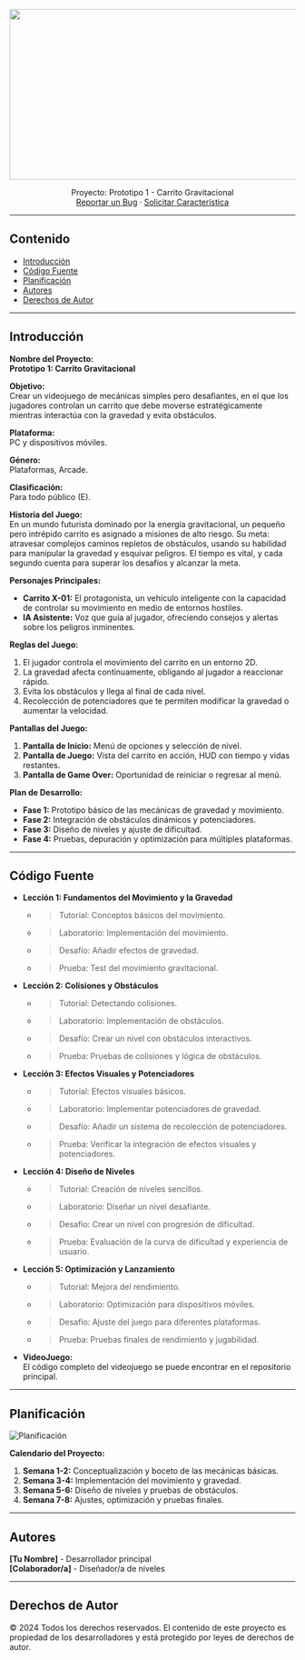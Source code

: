 
<p align="center">
    <img src="https://user-images.githubusercontent.com/8560750/195950148-0c0df38e-5f96-45ae-87c3-6922738c612d.jpg" alt="Logo" width=1200 height=300>

  <p align="center">
    Proyecto: Prototipo 1 - Carrito Gravitacional
    <br>
    <a href="https://reponame/issues/new?template=bug.md">Reportar un Bug</a>
    ·
    <a href="https://reponame/issues/new?template=feature.md&labels=feature">Solicitar Característica</a>
  </p>
</p>

---

## Contenido

- [Introducción](#introducción)
- [Código Fuente](#código-fuente)
- [Planificación](#planificación)
- [Autores](#autores)
- [Derechos de Autor](#derechos-de-autor)

---

## Introducción

**Nombre del Proyecto:**  
**Prototipo 1: Carrito Gravitacional**

**Objetivo:**  
Crear un videojuego de mecánicas simples pero desafiantes, en el que los jugadores controlan un carrito que debe moverse estratégicamente mientras interactúa con la gravedad y evita obstáculos.

**Plataforma:**  
PC y dispositivos móviles.

**Género:**  
Plataformas, Arcade.

**Clasificación:**  
Para todo público (E).

**Historia del Juego:**  
En un mundo futurista dominado por la energía gravitacional, un pequeño pero intrépido carrito es asignado a misiones de alto riesgo. Su meta: atravesar complejos caminos repletos de obstáculos, usando su habilidad para manipular la gravedad y esquivar peligros. El tiempo es vital, y cada segundo cuenta para superar los desafíos y alcanzar la meta.

**Personajes Principales:**  
- **Carrito X-01:** El protagonista, un vehículo inteligente con la capacidad de controlar su movimiento en medio de entornos hostiles.
- **IA Asistente:** Voz que guía al jugador, ofreciendo consejos y alertas sobre los peligros inminentes.

**Reglas del Juego:**  
1. El jugador controla el movimiento del carrito en un entorno 2D.
2. La gravedad afecta continuamente, obligando al jugador a reaccionar rápido.
3. Evita los obstáculos y llega al final de cada nivel.
4. Recolección de potenciadores que te permiten modificar la gravedad o aumentar la velocidad.

**Pantallas del Juego:**
1. **Pantalla de Inicio:** Menú de opciones y selección de nivel.
2. **Pantalla de Juego:** Vista del carrito en acción, HUD con tiempo y vidas restantes.
3. **Pantalla de Game Over:** Oportunidad de reiniciar o regresar al menú.

**Plan de Desarrollo:**  
- **Fase 1:** Prototipo básico de las mecánicas de gravedad y movimiento.
- **Fase 2:** Integración de obstáculos dinámicos y potenciadores.
- **Fase 3:** Diseño de niveles y ajuste de dificultad.
- **Fase 4:** Pruebas, depuración y optimización para múltiples plataformas.

---

## Código Fuente

* **Lección 1: Fundamentos del Movimiento y la Gravedad**
  * > Tutorial: Conceptos básicos del movimiento.
  * > Laboratorio: Implementación del movimiento.
  * > Desafío: Añadir efectos de gravedad.
  * > Prueba: Test del movimiento gravitacional.
  
* **Lección 2: Colisiones y Obstáculos**
  * > Tutorial: Detectando colisiones.
  * > Laboratorio: Implementación de obstáculos.
  * > Desafío: Crear un nivel con obstáculos interactivos.
  * > Prueba: Pruebas de colisiones y lógica de obstáculos.
  
* **Lección 3: Efectos Visuales y Potenciadores**
  * > Tutorial: Efectos visuales básicos.
  * > Laboratorio: Implementar potenciadores de gravedad.
  * > Desafío: Añadir un sistema de recolección de potenciadores.
  * > Prueba: Verificar la integración de efectos visuales y potenciadores.
  
* **Lección 4: Diseño de Niveles**
  * > Tutorial: Creación de niveles sencillos.
  * > Laboratorio: Diseñar un nivel desafiante.
  * > Desafío: Crear un nivel con progresión de dificultad.
  * > Prueba: Evaluación de la curva de dificultad y experiencia de usuario.
  
* **Lección 5: Optimización y Lanzamiento**
  * > Tutorial: Mejora del rendimiento.
  * > Laboratorio: Optimización para dispositivos móviles.
  * > Desafío: Ajuste del juego para diferentes plataformas.
  * > Prueba: Pruebas finales de rendimiento y jugabilidad.

* **VideoJuego:**  
  El código completo del videojuego se puede encontrar en el repositorio principal.

---

## Planificación

![Planificación](https://user-images.githubusercontent.com/8560750/195951617-083a7e4d-323d-47b5-8e5e-529ded31bc06.jpg)

**Calendario del Proyecto:**  
1. **Semana 1-2:** Conceptualización y boceto de las mecánicas básicas.
2. **Semana 3-4:** Implementación del movimiento y gravedad.
3. **Semana 5-6:** Diseño de niveles y pruebas de obstáculos.
4. **Semana 7-8:** Ajustes, optimización y pruebas finales.

---

## Autores

**[Tu Nombre]** - Desarrollador principal  
**[Colaborador/a]** - Diseñador/a de niveles

---

## Derechos de Autor

© 2024 Todos los derechos reservados. El contenido de este proyecto es propiedad de los desarrolladores y está protegido por leyes de derechos de autor.
